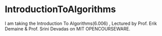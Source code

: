 # IntroductionToAlgorithms
I am taking the Introduction To Algorithms(6.006) , Lectured by Prof. Erik Demaine &amp; Prof. Srini Devadas on MIT OPENCOURSEWARE. 
